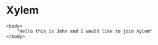 # Xylem
<!DOCTYPE html>
 
<html>
    <head>
        <title>
            "Hello this is John and I would like to join Xylem"
        </title>
    </head>
 
    <body>
        "Hello this is John and I would like to join Xylem"
    </body>
</html>
